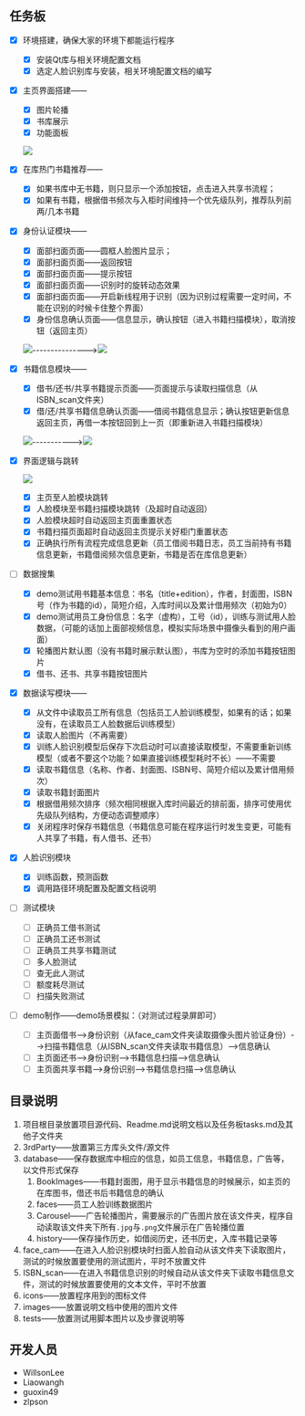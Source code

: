 ## 任务板

- [x] 环境搭建，确保大家的环境下都能运行程序

  - [x] 安装Qt库与相关环境配置文档
  - [x] 选定人脸识别库与安装，相关环境配置文档的编写

- [x] 主页界面搭建——

  - [x] 图片轮播
  - [x] 书库展示
  - [x] 功能面板

  ![](images/main.png)

- [x] 在库热门书籍推荐——

  - [x] 如果书库中无书籍，则只显示一个添加按钮，点击进入共享书流程；
  - [x] 如果有书籍，根据借书频次与入柜时间维持一个优先级队列，推荐队列前两/几本书籍

- [x] 身份认证模块——

  - [x] 面部扫面页面——圆框人脸图片显示；
  - [x] 面部扫面页面——返回按钮
  - [x] 面部扫面页面——提示按钮
  - [x] 面部扫面页面——识别时的旋转动态效果
  - [x] 面部扫面页面——开启新线程用于识别（因为识别过程需要一定时间，不能在识别的时候卡住整个界面）
  - [x] 身份信息确认页面——信息显示，确认按钮（进入书籍扫描模块），取消按钮（返回主页）

  ![](images/face_cam.png)--------------->![](images/confirm.png)

- [x] 书籍信息模块——

  - [x] 借书/还书/共享书籍提示页面——页面提示与读取扫描信息（从ISBN_scan文件夹）
  - [x] 借/还/共享书籍信息确认页面——借阅书籍信息显示；确认按钮更新信息返回主页，再借一本按钮回到上一页（即重新进入书籍扫描模块）

  ![](images/borrow.png)----------->![](images/success.png)

- [x] 界面逻辑与跳转

  ![](images/logic.png)

  - [x] 主页至人脸模块跳转
  - [x] 人脸模块至书籍扫描模块跳转（及超时自动返回）
  - [x] 人脸模块超时自动返回主页面重置状态
  - [x] 书籍扫描页面超时自动返回主页提示关好柜门重置状态
  - [x] 正确执行所有流程完成信息更新（员工借阅书籍日志，员工当前持有书籍信息更新，书籍借阅频次信息更新，书籍是否在库信息更新）

- [ ] 数据搜集

  - [x] demo测试用书籍基本信息：书名（title+edition），作者，封面图，ISBN号（作为书籍的id），简短介绍，入库时间以及累计借用频次（初始为0）
  - [x] demo测试用员工身份信息：名字（虚构），工号（id），训练与测试用人脸数据，（可能的话加上面部视频信息，模拟实际场景中摄像头看到的用户画面）
  - [x] 轮播图片默认图（没有书籍时展示默认图），书库为空时的添加书籍按钮图片
  - [x] 借书、还书、共享书籍按钮图片

- [x] 数据读写模块——

  - [x] 从文件中读取员工所有信息（包括员工人脸训练模型，如果有的话；如果没有，在读取员工人脸数据后训练模型）
  - [x] 读取人脸图片（不再需要）
  - [x] 训练人脸识别模型后保存下次启动时可以直接读取模型，不需要重新训练模型（或者不要这个功能？如果直接训练模型耗时不长）——不需要
  - [x] 读取书籍信息（名称、作者、封面图、ISBN号、简短介绍以及累计借用频次）
  - [x] 读取书籍封面图片
  - [x] 根据借用频次排序（频次相同根据入库时间最近的排前面，排序可使用优先级队列结构，方便动态调整顺序）
  - [x] 关闭程序时保存书籍信息（书籍信息可能在程序运行时发生变更，可能有人共享了书籍，有人借书、还书）

- [x] 人脸识别模块

  - [x] 训练函数，预测函数
  - [x] 调用路径环境配置及配置文档说明

- [ ] 测试模块

  - [ ] 正确员工借书测试
  - [ ] 正确员工还书测试
  - [ ] 正确员工共享书籍测试
  - [ ] 多人脸测试
  - [ ] 查无此人测试
  - [ ] 额度耗尽测试
  - [ ] 扫描失败测试

- [ ] demo制作——demo场景模拟：（对测试过程录屏即可）

  - [ ] 主页面借书-->身份识别（从face_cam文件夹读取摄像头图片验证身份）-->扫描书籍信息（从ISBN_scan文件夹读取书籍信息）-->信息确认
  - [ ] 主页面还书-->身份识别-->书籍信息扫描-->信息确认
  - [ ] 主页面共享书籍-->身份识别-->书籍信息扫描-->信息确认

## 目录说明

1. 项目根目录放置项目源代码、Readme.md说明文档以及任务板tasks.md及其他子文件夹
2. 3rdParty——放置第三方库头文件/源文件
3. database——保存数据库中相应的信息，如员工信息，书籍信息，广告等，以文件形式保存
   1. BookImages——书籍封面图，用于显示书籍信息的时候展示，如主页的在库图书，借还书后书籍信息的确认
   2. faces——员工人脸训练数据图片
   3. Carousel——广告轮播图片，需要展示的广告图片放在该文件夹，程序自动读取该文件夹下所有`.jpg`与`.png`文件展示在广告轮播位置
   4. history——保存操作历史，如借阅历史，还书历史，入库书籍记录等
4. face_cam——在进入人脸识别模块时扫面人脸自动从该文件夹下读取图片，测试的时候放置要使用的测试图片，平时不放置文件
5. ISBN_scan——在进入书籍信息识别的时候自动从该文件夹下读取书籍信息文件，测试的时候放置要使用的文本文件，平时不放置
6. icons——放置程序用到的图标文件
7. images——放置说明文档中使用的图片文件
8. tests——放置测试用脚本图片以及步骤说明等

## 开发人员

- WillsonLee
- Liaowangh
- guoxin49
- zlpson

